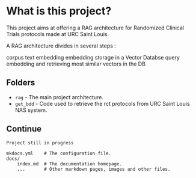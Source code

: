 # What is this project?

This project aims at offering a RAG architecture for Randomized Clinical Trials protocols made at URC Saint Louis.

A RAG architecture divides in several steps :

corpus text embedding
embedding storage in a Vector Databse
query embedding and retrieving most similar vectors in the DB

## Folders

* `rag` - The main project architecture.
* `get_bdd` - Code used to retrieve the rct protocols from URC Saint Louis NAS system.

## Continue

    Project still in progress 
    
    mkdocs.yml    # The configuration file.
    docs/
        index.md  # The documentation homepage.
        ...       # Other markdown pages, images and other files.
